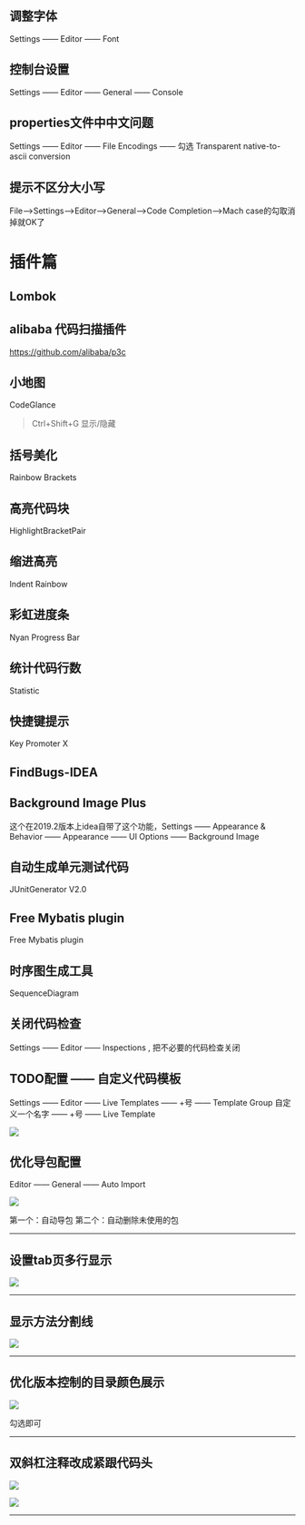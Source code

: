 
## 调整字体

Settings —— Editor —— Font


## 控制台设置

Settings —— Editor —— General —— Console 

## properties文件中中文问题

Settings —— Editor —— File Encodings —— 勾选 Transparent native-to-ascii conversion

## 提示不区分大小写

File–>Settings–>Editor–>General–>Code Completion–>Mach case的勾取消掉就OK了


# 插件篇

## Lombok

## alibaba 代码扫描插件

https://github.com/alibaba/p3c


## 小地图

CodeGlance
>  Ctrl+Shift+G  显示/隐藏

## 括号美化

Rainbow Brackets

## 高亮代码块
HighlightBracketPair

## 缩进高亮
Indent Rainbow

## 彩虹进度条
Nyan Progress Bar

## 统计代码行数

Statistic

## 快捷键提示

Key Promoter X

## FindBugs-IDEA

## Background Image Plus 

这个在2019.2版本上idea自带了这个功能，Settings —— Appearance & Behavior —— Appearance ——  UI Options —— Background Image

## 自动生成单元测试代码

JUnitGenerator V2.0

## Free Mybatis plugin

Free Mybatis plugin

## 时序图生成工具

SequenceDiagram



## 关闭代码检查

Settings —— Editor —— Inspections , 把不必要的代码检查关闭


## TODO配置 —— 自定义代码模板

Settings —— Editor —— Live Templates —— +号 —— Template Group 自定义一个名字 —— +号 —— Live Template 

![](img/mk-2019-09-06-15-15-43.png)

## 优化导包配置

Editor —— General —— Auto Import


![](img/2021-08-31-18-03-31.png)

第一个：自动导包
第二个：自动删除未使用的包

---


## 设置tab页多行显示

![](img/2021-08-31-18-15-36.png)

---


## 显示方法分割线

![](img/2021-08-31-18-24-37.png)

---

## 优化版本控制的目录颜色展示

![](img/2021-08-31-18-22-34.png)

勾选即可

---

## 双斜杠注释改成紧跟代码头

![](img/2021-08-31-18-17-49.png)

![](img/2021-08-31-18-20-15.png)




---
